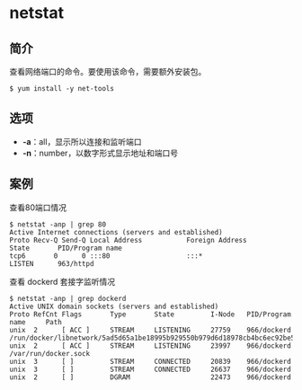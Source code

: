 # netstat
## 简介
查看网络端口的命令。要使用该命令，需要额外安装包。

```
$ yum install -y net-tools
```

## 选项

* **-a**：all，显示所以连接和监听端口
* **-n**：number，以数字形式显示地址和端口号

## 案例

查看80端口情况

```
$ netstat -anp | grep 80
Active Internet connections (servers and established)
Proto Recv-Q Send-Q Local Address           Foreign Address         State       PID/Program name
tcp6       0      0 :::80                   :::*                    LISTEN      963/httpd
```

查看 dockerd 套接字监听情况

```
$ netstat -anp | grep dockerd
Active UNIX domain sockets (servers and established)
Proto RefCnt Flags       Type       State         I-Node   PID/Program name     Path
unix  2      [ ACC ]     STREAM     LISTENING     27759    966/dockerd          /run/docker/libnetwork/5ad5d65a1be18995b929550b979d6d18978cb4bc6ec92be5f713ffcc9a06ca1a.sock
unix  2      [ ACC ]     STREAM     LISTENING     23997    966/dockerd          /var/run/docker.sock
unix  3      [ ]         STREAM     CONNECTED     20839    966/dockerd
unix  3      [ ]         STREAM     CONNECTED     26637    966/dockerd
unix  2      [ ]         DGRAM                    22473    966/dockerd
```